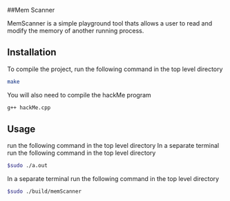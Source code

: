 ##Mem Scanner

MemScanner is a simple playground tool thats allows a user to read and modify the memory of another running process.

## Installation

To compile the project, run the following command in the top level directory
```sh
make
```
You will also need to compile the hackMe program
```sh
g++ hackMe.cpp
```

## Usage
run the following command in the top level directory
In a separate terminal run the following command in the top level directory
```sh
$sudo ./a.out
```

In a separate terminal run the following command in the top level directory
```sh
$sudo ./build/memScanner
```